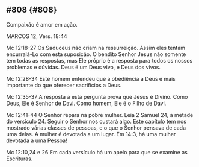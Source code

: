 ## #808 {#808}

Compaixão é amor em ação.

MARCOS 12, Vers. 18:44

Mc 12:18-27 Os Saduceus não criam na ressurreição. Assim eles tentam encurralá-Lo com esta suposição. O bendito Senhor Jesus não somente tem todas as respostas, mas Ele próprio é a resposta para todos os nossos problemas e dúvidas. Deus é um Deus vivo, e Deus dos vivos.

Mc 12:28-34 Este homem entendeu que a obediência a Deus é mais importante do que oferecer sacrifícios a Deus.

Mc 12:35-37 A resposta a esta pergunta prova que Jesus é Divino. Como Deus, Ele é Senhor de Davi. Como homem, Ele é o Filho de Davi.

Mc 12:41-44 O Senhor repara na pobre mulher. Leia 2 Samuel 24, a metade do versículo 24\. Seguir o Senhor nos custará algo. Este capítulo tem nos mostrado várias classes de pessoas, e o que o Senhor pensava de cada uma delas. A mulher é devotada a um lugar. Em 14:3, há uma mulher devotada a uma Pessoa!

Mc 12:10,24 e 26 Em cada versículo há um apelo para que se examine as Escrituras.